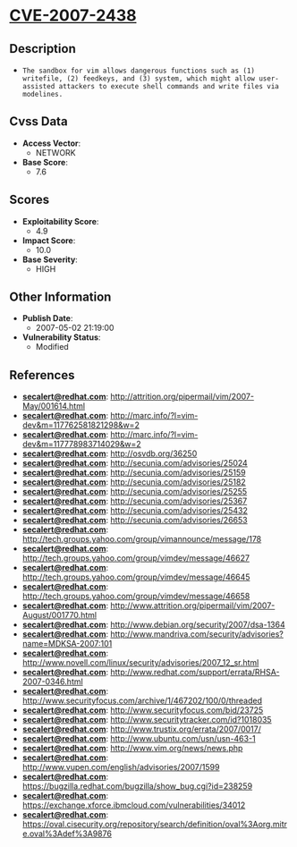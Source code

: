 
# [CVE-2007-2438](http://attrition.org/pipermail/vim/2007-May/001614.html)

## Description

- `The sandbox for vim allows dangerous functions such as (1) writefile, (2) feedkeys, and (3) system, which might allow user-assisted attackers to execute shell commands and write files via modelines.`

## Cvss Data

- **Access Vector**:
  - NETWORK
- **Base Score**:
  - 7.6

## Scores

- **Exploitability Score**:
  - 4.9
- **Impact Score**:
  - 10.0
- **Base Severity**:
  - HIGH

## Other Information

- **Publish Date**:
  - 2007-05-02 21:19:00
- **Vulnerability Status**:
  - Modified

## References

- **secalert@redhat.com**: http://attrition.org/pipermail/vim/2007-May/001614.html
- **secalert@redhat.com**: http://marc.info/?l=vim-dev&m=117762581821298&w=2
- **secalert@redhat.com**: http://marc.info/?l=vim-dev&m=117778983714029&w=2
- **secalert@redhat.com**: http://osvdb.org/36250
- **secalert@redhat.com**: http://secunia.com/advisories/25024
- **secalert@redhat.com**: http://secunia.com/advisories/25159
- **secalert@redhat.com**: http://secunia.com/advisories/25182
- **secalert@redhat.com**: http://secunia.com/advisories/25255
- **secalert@redhat.com**: http://secunia.com/advisories/25367
- **secalert@redhat.com**: http://secunia.com/advisories/25432
- **secalert@redhat.com**: http://secunia.com/advisories/26653
- **secalert@redhat.com**: http://tech.groups.yahoo.com/group/vimannounce/message/178
- **secalert@redhat.com**: http://tech.groups.yahoo.com/group/vimdev/message/46627
- **secalert@redhat.com**: http://tech.groups.yahoo.com/group/vimdev/message/46645
- **secalert@redhat.com**: http://tech.groups.yahoo.com/group/vimdev/message/46658
- **secalert@redhat.com**: http://www.attrition.org/pipermail/vim/2007-August/001770.html
- **secalert@redhat.com**: http://www.debian.org/security/2007/dsa-1364
- **secalert@redhat.com**: http://www.mandriva.com/security/advisories?name=MDKSA-2007:101
- **secalert@redhat.com**: http://www.novell.com/linux/security/advisories/2007_12_sr.html
- **secalert@redhat.com**: http://www.redhat.com/support/errata/RHSA-2007-0346.html
- **secalert@redhat.com**: http://www.securityfocus.com/archive/1/467202/100/0/threaded
- **secalert@redhat.com**: http://www.securityfocus.com/bid/23725
- **secalert@redhat.com**: http://www.securitytracker.com/id?1018035
- **secalert@redhat.com**: http://www.trustix.org/errata/2007/0017/
- **secalert@redhat.com**: http://www.ubuntu.com/usn/usn-463-1
- **secalert@redhat.com**: http://www.vim.org/news/news.php
- **secalert@redhat.com**: http://www.vupen.com/english/advisories/2007/1599
- **secalert@redhat.com**: https://bugzilla.redhat.com/bugzilla/show_bug.cgi?id=238259
- **secalert@redhat.com**: https://exchange.xforce.ibmcloud.com/vulnerabilities/34012
- **secalert@redhat.com**: https://oval.cisecurity.org/repository/search/definition/oval%3Aorg.mitre.oval%3Adef%3A9876
